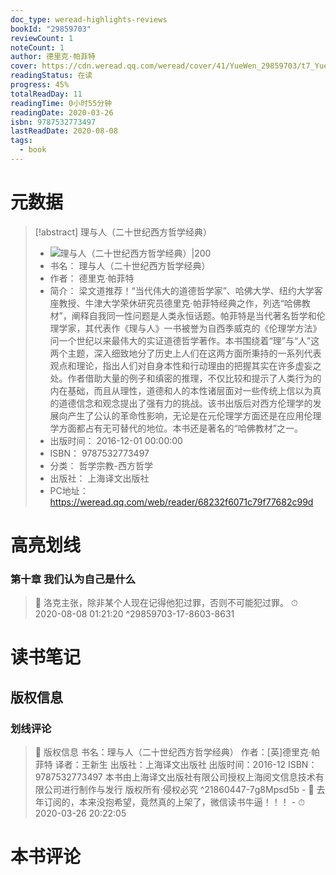 ```yaml
---
doc_type: weread-highlights-reviews
bookId: "29859703"
reviewCount: 1
noteCount: 1
author: 德里克·帕菲特
cover: https://cdn.weread.qq.com/weread/cover/41/YueWen_29859703/t7_YueWen_29859703.jpg
readingStatus: 在读
progress: 45%
totalReadDay: 11
readingTime: 0小时55分钟
readingDate: 2020-03-26
isbn: 9787532773497
lastReadDate: 2020-08-08
tags:
  - book
---
```

# 元数据
> [!abstract] 理与人（二十世纪西方哲学经典）
> - ![ 理与人（二十世纪西方哲学经典）|200](https://cdn.weread.qq.com/weread/cover/41/YueWen_29859703/t7_YueWen_29859703.jpg)
> - 书名： 理与人（二十世纪西方哲学经典）
> - 作者： 德里克·帕菲特
> - 简介： 梁文道推荐！“当代伟大的道德哲学家”、哈佛大学、纽约大学客座教授、牛津大学荣休研究员德里克·帕菲特经典之作，列选“哈佛教材”，阐释自我同一性问题是人类永恒话题。帕菲特是当代著名哲学和伦理学家，其代表作《理与人》一书被誉为自西季威克的《伦理学方法》问一个世纪以来最伟大的实证道德哲学著作。本书围绕着“理”与“人”这两个主题，深入细致地分了历史上人们在这两方面所秉持的一系列代表观点和理论，指出人们对自身本性和行动理由的把握其实在许多虚妄之处。作者借助大量的例子和缜密的推理，不仅比较和提示了人类行为的内在基础，而且从理性，道德和人的本性诸层面对一些传统上信以为真的道德信念和观念提出了强有力的挑战。该书出版后对西方伦理学的发展向产生了公认的革命性影响，无论是在元伦理学方面还是在应用伦理学方面都占有无可替代的地位。本书还是著名的“哈佛教材”之一。
> - 出版时间： 2016-12-01 00:00:00
> - ISBN： 9787532773497
> - 分类： 哲学宗教-西方哲学
> - 出版社： 上海译文出版社
> - PC地址：https://weread.qq.com/web/reader/68232f6071c79f77682c99d

# 高亮划线

### 第十章 我们认为自己是什么

> 📌 洛克主张，除非某个人现在记得他犯过罪，否则不可能犯过罪。 
> ⏱ 2020-08-08 01:21:20 ^29859703-17-8603-8631

# 读书笔记

## 版权信息

### 划线评论
> 📌 版权信息
书名：理与人（二十世纪西方哲学经典）
作者：[英]德里克·帕菲特
译者：王新生
出版社：上海译文出版社
出版时间：2016-12
ISBN：9787532773497
本书由上海译文出版社有限公司授权上海阅文信息技术有限公司进行制作与发行
版权所有·侵权必究  ^21860447-7g8Mpsd5b
    - 💭 去年订阅的，本来没抱希望，竟然真的上架了，微信读书牛逼！！！
    - ⏱ 2020-03-26 20:22:05
   
# 本书评论

